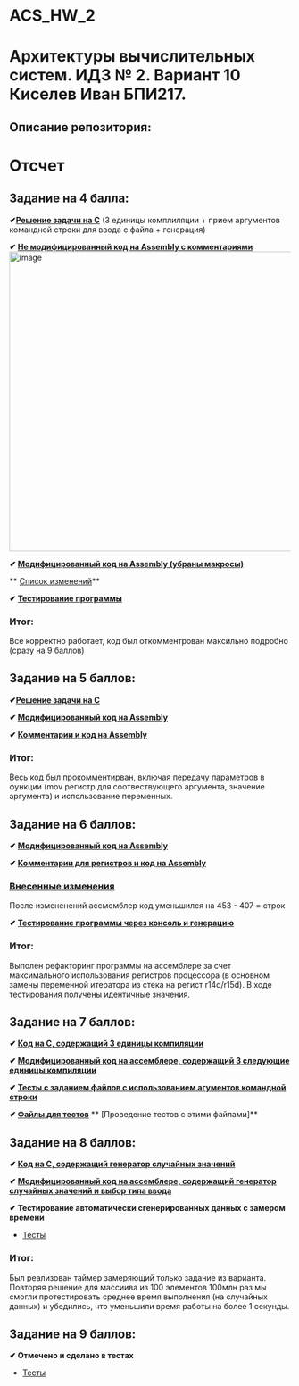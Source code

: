 # ACS_HW_2
# Архитектуры вычислительных систем. ИДЗ № 2. Вариант 10 <br/> Киселев Иван БПИ217.

## Описание репозитория:


# Отсчет

## Задание на 4 балла:
**✔[Решение задачи на C](https://github.com/ababism/ACS_HW_2/tree/main/C_Files)**  (3 единицы комплиляции + прием аргументов командной строки для ввода с файла + генерация)

**✔ [Не модифицированный код на Assembly с комментариями](https://github.com/ababism/ACS_HW_2/tree/main/Commented_asm)**
<img width="537" alt="image" src="https://user-images.githubusercontent.com/111705295/201545529-32bea517-8dd2-4c26-bb94-c271002d2e0a.png">

**✔ [Модифицированный код на Assembly (убраны макросы)](https://github.com/ababism/ACS_HW_2/tree/main/Modded_asm)**

** [Список изменений](https://github.com/ababism/ACS_HW_2/tree/main/Modded_asm)**

**✔ [Тестирование программы](https://github.com/ababism/ACS_HW_2/tree/main/Tests)**

### Итог:

Все корректно работает, код был откомментрован максильно подробно (сразу на 9 баллов)

## Задание на 5 баллов:
**✔[Решение задачи на C](https://github.com/ababism/ACS_HW_2/tree/main/C_Files)** 

**✔ [Модифицированный код на Assembly](https://github.com/ababism/ACS_HW_2/tree/main/Modded_asm)**

**✔ [Комментарии и код на Assembly](https://github.com/ababism/ACS_HW_2/tree/main/Commented_asm)**
 
### Итог:

Весь код был прокомментирван, включая передачу параметров в функции (mov регистр для соотвествующего аргумента, значение аргумента) и использование переменных.

## Задание на 6 баллов:

**✔ [Модифицированный код на Assembly](https://github.com/ababism/ACS_HW_2/tree/main/Modded_asm)**

**✔ [Комментарии для регистров и код на Assembly](https://github.com/ababism/ACS_HW_2/tree/main/Commented_asm)**

### [Внесенные изменения](https://github.com/ababism/ACS_HW_2/tree/main/Modded_asm)
После измененений ассмемблер код уменьшился на 453 - 407 = строк

**✔ [Тестирование программы через консоль и генерацию](https://github.com/ababism/ACS_HW_2/tree/main/Tests)**

### Итог:

Выполен рефакторинг программы на ассемблере за счет максимального использования регистров процессора (в основном замены переменной итератора из стека на регист r14d/r15d). В ходе тестирования получены идентичные значения.

## Задание на 7 баллов:

**✔ [Код на C, содержащий 3 единицы компиляции](https://github.com/ababism/ACS_HW_2/tree/main/C_Files)** 

**✔ [Модифицированный код на ассемблере, содержащий 3 следующие единицы компиляции](https://github.com/ababism/ACS_HW_2/tree/main/Modded_asm)**


**✔ [Тесты с заданием файлов с использованием агументов командной строки](https://github.com/ababism/ACS_HW_2/tree/main/Tests)**

**✔ [Файлы для тестов](https://github.com/ababism/ACS_HW_2/tree/main/Files_for_test)**
** [Проведение тестов с этими файлами]**


## Задание на 8 баллов:

**✔ [Код на C, содержащий генератор случайных значений](https://github.com/ababism/ACS_HW_2/tree/main/C_Files)** 

**✔ [Модифицированный код на ассемблере, содержащий генератор случайных значений и выбор типа ввода](https://github.com/ababism/ACS_HW_2/tree/main/Modded_asm)**


**✔ Тестирование автоматически сгенерированных данных с замером времени**
* [Тесты](https://github.com/ababism/ACS_HW_2/tree/main/Tests)


### Итог:

Был реализован таймер замеряющий только задание из варианта. Повторяя решение для массиива из 100 элементов 100млн раз мы смогли протестировать среднее время выполнения (на случайных данных) и убедились, что уменьшили время работы на более 1 секунды.

## Задание на 9 баллов:
**✔ Отмечено и сделано в тестах**
* [Тесты](https://github.com/ababism/ACS_HW_2/tree/main/Tests)
